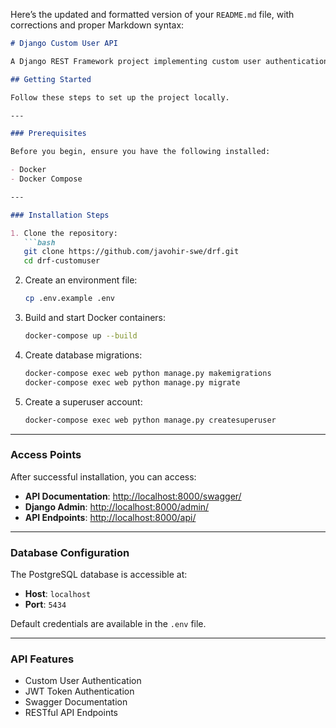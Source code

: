 Here’s the updated and formatted version of your `README.md` file, with corrections and proper Markdown syntax:

```markdown
# Django Custom User API

A Django REST Framework project implementing custom user authentication with JWT tokens.

## Getting Started

Follow these steps to set up the project locally.

---

### Prerequisites

Before you begin, ensure you have the following installed:

- Docker
- Docker Compose

---

### Installation Steps

1. Clone the repository:
   ```bash
   git clone https://github.com/javohir-swe/drf.git
   cd drf-customuser
   ```

2. Create an environment file:
   ```bash
   cp .env.example .env
   ```

3. Build and start Docker containers:
   ```bash
   docker-compose up --build
   ```

4. Create database migrations:
   ```bash
   docker-compose exec web python manage.py makemigrations
   docker-compose exec web python manage.py migrate
   ```

5. Create a superuser account:
   ```bash
   docker-compose exec web python manage.py createsuperuser
   ```

---

### Access Points

After successful installation, you can access:

- **API Documentation**: [http://localhost:8000/swagger/](http://localhost:8000/swagger/)
- **Django Admin**: [http://localhost:8000/admin/](http://localhost:8000/admin/)
- **API Endpoints**: [http://localhost:8000/api/](http://localhost:8000/api/)

---

### Database Configuration

The PostgreSQL database is accessible at:

- **Host**: `localhost`
- **Port**: `5434`

Default credentials are available in the `.env` file.

---

### API Features

- Custom User Authentication
- JWT Token Authentication
- Swagger Documentation
- RESTful API Endpoints
